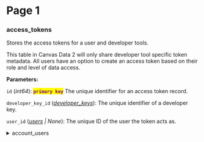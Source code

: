 # Page 1

### access\_tokens

Stores the access tokens for a user and developer tools.

This table in Canvas Data 2 will only share developer tool specific token metadata. All users have an option to create an access token based on their role and level of data access.

**Parameters:**

`id` (_int64_): <mark style="color:purple;">**`primary key`**</mark> The unique identifier for an access token record.

`developer_key_id` ([_developer\_keys_](https://developerdocs.instructure.com/services/dap/dataset/dataset-namespaces/dataset-canvas#developer_keys)): The unique identifier of a developer key.

`user_id` ([_users_](https://developerdocs.instructure.com/services/dap/dataset/dataset-namespaces/dataset-canvas#users) _|_ _None_): The unique ID of the user the token acts as.



<details>

<summary>account_users</summary>

Join table for accounts, users and roles.

Contains users’ roles within an account (this table includes the account admins).

**Parameters:**

`id` (_int64_): <mark style="color:orange;">**`primary key`**</mark> The unique identifier for the users account association record.

`user_id` ([_users_](https://developerdocs.instructure.com/services/dap/dataset/dataset-namespaces/dataset-canvas#users)): The unique ID of a user.

`created_at` (_datetime_): Timestamp of when an account\_users record was created.

</details>

